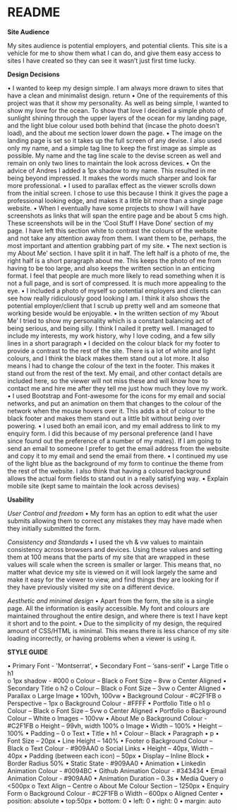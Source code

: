 # README
**Site Audience**

My sites audience is potential employers, and potential clients.  This site is a vehicle for me to show them what I can do, and give them easy access to sites I have created so they can see it wasn’t just first time lucky.


**Design Decisions**

•	I wanted to keep my design simple.  I am always more drawn to sites that have a clean and minimalist design.  return
•	One of the requirements of this project was that it show my personality.  As well as being simple, I wanted to show my love for the ocean.  To show that love I decided a simple photo of sunlight shining through the upper layers of the ocean for my landing page, and the light blue colour used both behind that (incase the photo doesn’t load), and the about me section lower down the page.
•	The image on the landing page is set so it takes up the full screen of any devise.  I also used only my name, and a simple tag line to keep the first image as simple as possible.  My name and the tag line scale to the devise screen as well and remain on only two lines to maintain the look across devices.
•	On the advice of Andres I added a 1px shadow to my name.  This resulted in me being beyond impressed.  It makes the words much sharper and look far more professional.
•	I used to parallax effect as the viewer scrolls down from the initial screen.  I chose to use this because I think it gives the page a professional looking edge, and makes it a little bit more than a single page website.
•	When I eventually have some projects to show I will have screenshots as links that will span the entire page and be about 5 cms high.  These screenshots will be in the ‘Cool Stuff I Have Done’ section of my page.  I have left this section white to contrast the colours of the website and not take any attention away from them.  I want them to be, perhaps, the most important and attention grabbing part of my site.
•	The next section is my About Me’ section.  I have split it in half.  The left half is a photo of me, the right half is a short paragraph about me.  This keeps the photo of me from having to be too large, and also keeps the written section in an enticing format.  I feel that people are much more likely to read something when it is not a full page, and is sort of compressed.  It is much more appealing to the eye.
•	I included a photo of myself so potential employers and clients can see how really ridiculously good looking I am.  I think it also shows the potential employer/client that I scrub up pretty well and am someone that working beside would be enjoyable.
•	In the written section of my ‘About Me’ I tried to show my personality which is a constant balancing act of being serious, and being silly.  I think I nailed it pretty well.  I managed to include my interests, my work history, why I love coding, and a few silly lines in a short paragraph
•	I decided on the colour black for my footer to provide a contrast to the rest of the site.  There is a lot of white and light colours, and I think the black makes them stand out a lot more.  It also means I had to change the colour of the text in the footer.  This makes it stand out from the rest of the text.  My email, and other contact details are included here, so the viewer will not miss these and will know how to contact me and hire me after they tell me just how much they love my work.
•	I used Bootstrap and Font-awesome for the icons for my email and social networks, and put an animation on them that changes to the colour of the network when the mouse hovers over it.  This adds a bit of colour to the black footer and makes them stand out a little bit without being over powering.
•	I used both an email icon, and my email address to link to my enquiry form.  I did this because of my personal preference (and I have since found out the preference of a number of my mates).  If I am going to send an email to someone I prefer to get the email address from the website and copy it to my email and send the email from there.
•	I continued my use of the light blue as the background of my form to continue the theme from the rest of the website.  I also think that having a coloured background allows the actual form fields to stand out in a really satisfying way.
•	Explain mobile site (kept same to maintain the look across devises)


**Usability**

*User Control and freedom*
•	My form has an option to edit what the user submits allowing them to correct any mistakes they may have made when they initially submitted the form.

*Consistency and Standards*
•	I used the vh & vw values to maintain consistency across browsers and devices.  Using these values and setting them at 100 means that the parts of my site that are wrapped in these values will scale when the screen is smaller or larger.  This means that, no matter what device my site is viewed on it will look largely the same and make it easy for the viewer to view, and find things they are looking for if they have previously visited my site on a different device.

*Aesthetic and minimal design*
•	Apart from the form, the site is a single page.  All the information is easily accessible.  My font and colours are maintained throughout the entire design, and where there is text I have kept it short and to the point.
•	Due to the simplicity of my design, the required amount of CSS/HTML is minimal.  This means there is less chance of my site loading incorrectly, or having problems when a viewer is using it.


**STYLE GUIDE**

•	Primary Font - 'Montserrat',
•	Secondary Font – ‘sans-serif’
•	Large Title
  o	h1  
  o	1px shadow - #000
  o	Colour – Black
  o	Font Size – 8vw
  o	Center Aligned
•	Secondary Title
  o	h2
  o	Colour – Black
  o	Font Size – 3vw
  o	Center Aligned
•	Parallax
  o	Large Image
    •	100vh, 100vw
    •	Background Colour - #C2F1FB
  o	Perspective – 1px
  o	Background Colour - #FFFF
•	Portfolio Title
  o	h1
  o	Colour – Black
  o	Font Size – 5vw
  o	Center Aligned
•	Portfolio
  o	Background Colour – White
  o	Images – 100vw
•	About Me
  o	Background Colour - #C2F1FB
  o	Height – 99vh, width 100%
  o	Image
    •	Width – 100%
    •	Height – 100%
    •	Padding – 0
  o	Text
    •	Title
      •	h1
      •	Colour – Black
    •	Paragraph
      •	p
      •	Font Size – 20px
      •	Line Height – 140%
•	Footer
  o	Background Colour – Black
  o	Text Colour - #909AA0
  o	Social Links
    •	Height – 40px, Width – 40px
    •	Padding (between each icon) – 50px
    •	Display – Inline Block
    •	Border Radius 50%
    •	Static State - #909AA0
    •	Animation
    •	Linkedin Animation Colour - #0094BC
    •	Github Animation Colour - #343434
    •	Email Animation Colour - #909AA0
    •	Animation Duration – 0.3s
•	Media Query
  o	<500px
  o	Text Align – Centre
  o	About Me Colour Section – 1250px
•	Enquiry Form
  o	Background Colour - #C2F1FB
  o	Width – 600px
  o	Aligned Center
    •	position: absolute
    •	top:50px
    •	bottom: 0
    •	left: 0
    •	right: 0
    •	margin: auto
